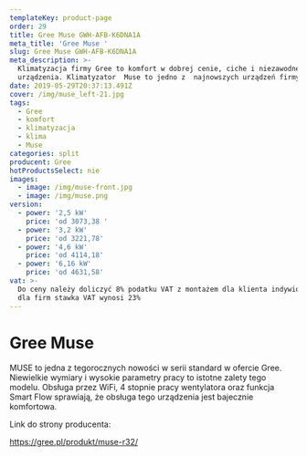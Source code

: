```yaml
---
templateKey: product-page
order: 29
title: Gree Muse GWH-AFB-K6DNA1A
meta_title: 'Gree Muse '
slug: Gree Muse GWH-AFB-K6DNA1A
meta_description: >-
  Klimatyzacja firmy Gree to komfort w dobrej cenie, ciche i niezawodne
  urządzenia. Klimatyzator  Muse to jedno z  najnowszych urządzeń firmy Gree.
date: 2019-05-29T20:37:13.491Z
cover: /img/muse_left-21.jpg
tags:
  - Gree
  - komfort
  - klimatyzacja
  - klima
  - Muse
categories: split
producent: Gree
hotProductsSelect: nie
images:
  - image: /img/muse-front.jpg
  - image: /img/muse.png
version:
  - power: '2,5 kW'
    price: 'od 3073,38 '
  - power: '3,2 kW'
    price: 'od 3221,78'
  - power: '4,6 kW'
    price: 'od 4114,18'
  - power: '6,16 kW'
    price: 'od 4631,58'
vat: >-
  Do ceny należy doliczyć 8% podatku VAT z montażem dla klienta indywidualnego,
  dla firm stawka VAT wynosi 23%
---
```

# Gree Muse

MUSE to jedna z tegorocznych nowości w serii standard w ofercie Gree. Niewielkie wymiary i wysokie parametry pracy to istotne zalety tego modelu. Obsługa przez WiFi, 4 stopnie pracy wentylatora oraz funkcja Smart Flow sprawiają, że obsługa tego urządzenia jest bajecznie komfortowa.

Link do strony producenta:

https://gree.pl/produkt/muse-r32/
